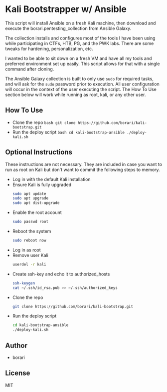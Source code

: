 # Kali Bootstrapper w/ Ansible
This script will install Ansible on a fresh Kali machine, then download and execute the borari.pentesting_collection from Ansible Galaxy.

The collection installs and configures most of the tools I have been using while participating in CTFs, HTB, PG, and the PWK labs. There are some tweaks for hardening, personalization, etc.

I wanted to be able to sit down on a fresh VM and have all my tools and preferred environment set up easily. This script allows for that with a single command after cloning.

The Ansible Galaxy collection is built to only use `sudo` for required tasks, and will ask for the `sudo` password prior to execution. All user configuration will occur in the context of the user executing the script. The How To Use section below will work while running as root, kali, or any other user.

How To Use
-------

- Clone the repo
        ```bash
        git clone https://github.com/borari/kali-bootstrap.git
        ```
- Run the deploy script
        ```bash
        cd kali-bootstrap-ansible
        ./deploy-kali.sh
        ```

Optional Instructions
-------

These instructions are not necessary. They are included in case you want to run as root on Kali but don't want to commit the following steps to memory.

- Log in with the default Kali installation
- Ensure Kali is fully upgraded
    ```bash
    sudo apt update
    sudo apt upgrade
    sudo apt dist-upgrade
    ```
- Enable the root account
	```bash
	sudo passwd root
	```
- Reboot the system
    ```bash
    sudo reboot now
    ```
- Log in as root
- Remove user Kali
	```bash
	userdel -r kali
	```
- Create ssh-key and echo it to authorized_hosts
	```bash
	ssh-keygen
	cat ~/.ssh/id_rsa.pub >> ~/.ssh/authorized_keys
	```
- Clone the repo
	```bash
	git clone https://github.com/borari/kali-bootstrap.git 
	```
- Run the deploy script
	```bash
	cd kali-bootstrap-ansible
	./deploy-kali.sh
	```

Author
-------
- borari

License
-------

MIT
